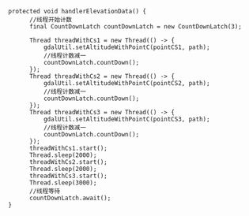       protected void handlerElevationData() {
            //线程开始计数
            final CountDownLatch countDownLatch = new CountDownLatch(3);
          
            Thread threadWithCs1 = new Thread(() -> {
                gdalUtil.setAltitudeWithPointC(pointCS1, path);
                //线程计数减一
                countDownLatch.countDown();
            });
            Thread threadWithCs2 = new Thread(() -> {
                gdalUtil.setAltitudeWithPointC(pointCS2, path); 
                //线程计数减一
                countDownLatch.countDown();
            });
            Thread threadWithCs3 = new Thread(() -> {
                gdalUtil.setAltitudeWithPointC(pointCS3, path);
                //线程计数减一
                countDownLatch.countDown();
            });
            threadWithCs1.start();
            Thread.sleep(2000);
            threadWithCs2.start();
            Thread.sleep(2000);
            threadWithCs3.start();
            Thread.sleep(3000);
            //线程等待
            countDownLatch.await();
      }